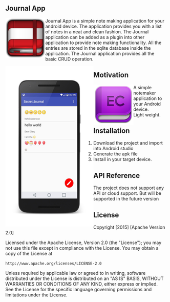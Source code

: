 ## Journal App
<img src="https://github.com/spkdroid/Journal-App/blob/master/icons/redicon.png"  align="left" height="125" width="125" >

Journal App is a simple note making application for your android device. 
The application provides you with a list of notes in a neat and clean fashion. The Journal application can be added as a plugin into other application to provide note making functionality. All the entries are stored in the sqlite database inside the application. The Journal application provides all the basic CRUD operation.

<a href="url"><img src="https://github.com/spkdroid/Journal-App/blob/master/icons/screen.png" align="left" height="500" width="275" ></a>

## Motivation

<img src="https://github.com/spkdroid/Journal-App/blob/master/icons/purple.png"  align="left" height="125" width="125" >

A simple notemaker application to your Android device. <br>
Light weight.

## Installation

1) Download the project and import into Android studio
2) Generate the apk file
3) Install in your target device.

## API Reference

The project does not support any API or cloud support. But will be supported in the future version

## License

Copyright [2015] [Apache Version 2.0]

Licensed under the Apache License, Version 2.0 (the "License");
you may not use this file except in compliance with the License.
You may obtain a copy of the License at

    http://www.apache.org/licenses/LICENSE-2.0

Unless required by applicable law or agreed to in writing, software
distributed under the License is distributed on an "AS IS" BASIS,
WITHOUT WARRANTIES OR CONDITIONS OF ANY KIND, either express or implied.
See the License for the specific language governing permissions and
limitations under the License.
